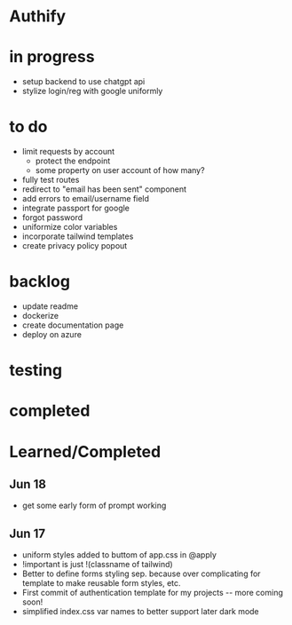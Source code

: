 # Authify

# in progress

- setup backend to use chatgpt api
- stylize login/reg with google uniformly

# to do

- limit requests by account
  - protect the endpoint
  - some property on user account of how many?
- fully test routes
- redirect to "email has been sent" component
- add errors to email/username field
- integrate passport for google
- forgot password
- uniformize color variables
- incorporate tailwind templates
- create privacy policy popout

# backlog

- update readme
- dockerize
- create documentation page
- deploy on azure

# testing

# completed

# Learned/Completed

## Jun 18

- get some early form of prompt working

## Jun 17

- uniform styles added to buttom of app.css in @apply
- !important is just !(classname of tailwind)
- Better to define forms styling sep. because over complicating for template to make reusable form styles, etc.
- First commit of authentication template for my projects -- more coming soon!
- simplified index.css var names to better support later dark mode
